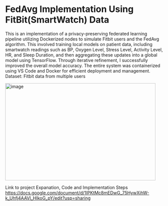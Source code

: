 # FedAvg Implementation Using FitBit(SmartWatch) Data

This is an implementation of a privacy-preserving federated learning pipeline utilizing Dockerized nodes to simulate Fitbit users and the FedAvg algorithm. This involved training local models on patient data, including smartwatch readings such as BP, Oxygen Level, Stress Level, Activity Level, HR, and Sleep Duration, and then aggregating these updates into a global model using TensorFlow. Through iterative refinement, I successfully improved the overall model accuracy. The entire system was containerized using VS Code and Docker for efficient deployment and management.
Dataset: Fitbit data from multiple users

<img width="479" height="311" alt="image" src="https://github.com/user-attachments/assets/cca323d5-d600-4d07-afe5-7e1692219443" />

Link to project Expanation, Code and Implementation Steps
https://docs.google.com/document/d/1IPKtMc8mEDwG_75HywXihW-k_Uhfj4AAVl_HIkoG_pY/edit?usp=sharing 
